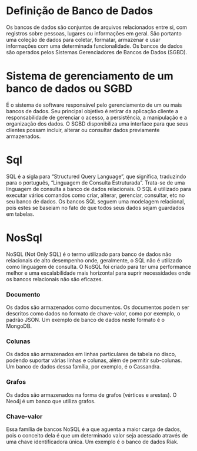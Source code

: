 # Definição de Banco de Dados

Os bancos de dados são conjuntos de arquivos relacionados entre si, com registros sobre pessoas, lugares ou informações em geral. São portanto uma coleção de dados para coletar, formatar, armazenar e usar informações com uma determinada funcionalidade. Os bancos de dados são operados pelos Sistemas Gerenciadores de Bancos de Dados (SGBD).

# Sistema de gerenciamento de um banco de dados ou SGBD

É o sistema de software responsável pelo gerenciamento de um ou mais bancos de dados. Seu principal objetivo é retirar da aplicação cliente a responsabilidade de gerenciar o acesso, a persistência, a manipulação e a organização dos dados. O SGBD disponibiliza uma interface para que seus clientes possam incluir, alterar ou consultar dados previamente armazenados.

# Sql

SQL é a sigla para “Structured Query Language”, que significa, traduzindo para o português, “Linguagem de Consulta Estruturada”. Trata-se de uma linguagem de consulta a banco de dados relacionais.
O SQL é utilizado para executar vários comandos como criar, alterar, gerenciar, consultar, etc no seu banco de dados.
Os bancos SQL seguem uma modelagem relacional, pois estes se baseiam no fato de que todos seus dados sejam guardados em tabelas.

# NosSql

NoSQL (Not Only SQL) é o termo utilizado para banco de dados não relacionais de alto desempenho onde, geralmente, o SQL não é utilizado como linguagem de consulta.
O NoSQL foi criado para ter uma performance melhor e uma escalabilidade mais horizontal para suprir necessidades onde os bancos relacionais não são eficazes. 

### Documento
Os dados são armazenados como documentos. Os documentos podem ser descritos como dados no formato de chave-valor, como por exemplo, o padrão JSON.
Um exemplo de banco de dados neste formato é o MongoDB.

### Colunas
Os dados são armazenados em linhas particulares de tabela no disco, podendo suportar várias linhas e colunas, além de permitir sub-colunas.
Um banco de dados dessa família, por exemplo, é o Cassandra.

### Grafos
Os dados são armazenados na forma de grafos (vértices e arestas).
O Neo4j é um banco que utiliza grafos.

### Chave-valor
Essa família de bancos NoSQL é a que aguenta a maior carga de dados, pois o conceito dela é que um determinado valor seja acessado através de uma chave identificadora única.
Um exemplo é o banco de dados Riak. 
